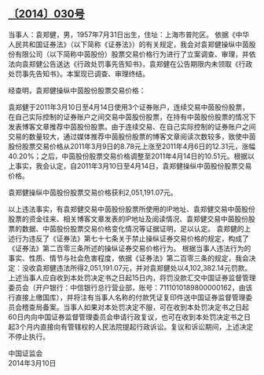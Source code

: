 ## [〔2014〕030号](http://www.csrc.gov.cn/pub/zjhpublic/G00306212/201407/t20140707_257343.htm)


当事人：袁郑健，男，1957年7月31日出生，住址：上海市普陀区。
依据《中华人民共和国证券法》（以下简称《证券法》）的有关规定，我会对袁郑健操纵中茵股份有限公司（以下简称中茵股份）股票交易价格行为进行了立案调查、审理，并依法向袁郑健公告送达《行政处罚事先告知书》，袁郑健在公告期限内未领取《行政处罚事先告知书》。本案现已调查、审理终结。

经查明，袁郑健操纵中茵股份股票交易价格：

袁郑健于2011年3月10日至4月14日使用3个证券账户，连续交易中茵股份股票，在自己实际控制的证券账户之间交易中茵股份股票，在持有中茵股份股票的情况下发表博客文章推荐中茵股份股票。由于连续交易、在自己实际控制的证券账户之间交易的数量较大，通过媒体推荐中茵股份股票的博客文章阅读次数较多，致使中茵股份股票交易价格从2011年3月9日的8.78元上涨至2011年4月6日的12.31元，涨幅40.20%；之后，中茵股份股票交易价格调整至2011年4月14日的10.51元。根据以上事实，我会认定，自2011年3月10日至4月14日，袁郑健操纵中茵股份股票交易价格。

袁郑健操纵中茵股份股票交易价格获利2,051,191.07元。

以上违法事实，有袁郑健交易中茵股份股票所使用的IP地址、袁郑健交易中茵股份股票的资金往来、相关博客文章发表的IP地址及阅读情况、袁郑健交易中茵股份股票的数据、中茵股份股票交易价格变化情况等证据证明，足以认定。
  袁郑健的上述行为违反了《证券法》第七十七条关于禁止操纵证券交易价格的规定，构成了《证券法》第二百零三条所述的操纵证券交易价格行为。
根据当事人违法行为的事实、性质、情节与社会危害程度，依据《证券法》第二百零三条的规定，我会决定：没收袁郑健违法所得2,051,191.07元，并对袁郑健处以4,102,382.14元罚款。
上述当事人应自收到本处罚决定书之日起15日内，将罚没款汇交中国证券监督管理委员会（开户银行：中信银行总行营业部，账号：7111010189800000162，由该行直接上缴国库），并将注有当事人名称的付款凭证复印件送中国证券监督管理委员会稽查局备案。当事人如果对本处罚决定不服，可在收到本处罚决定书之日起60日内向中国证券监督管理委员会申请行政复议，也可在收到本处罚决定书之日起3个月内直接向有管辖权的人民法院提起行政诉讼。复议和诉讼期间，上述决定不停止执行。




 
 
 
 
中国证监会  
2014年3月10日 
